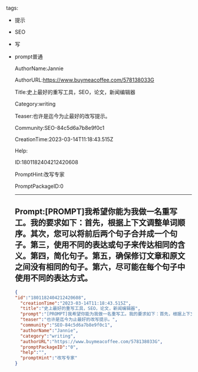   tags: 
- 提示
- SEO
- 写
- prompt普通

  AuthorName:Jannie

  AuthorURL:https://www.buymeacoffee.com/578138033G

  Title:史上最好的重写工具，SEO，论文，新闻编辑器

  Category:writing

  Teaser:也许是迄今为止最好的改写提示。

  Community:SEO-84c5d6a7b8e9f0c1

  CreationTime:2023-03-14T11:18:43.515Z

  Help:

  ID:1801182404212420608

  PromptHint:改写专家

  PromptPackageID:0

  ---

  ## Prompt:[PROMPT]我希望你能为我做一名重写工。我的要求如下：首先，根据上下文调整单词顺序。其次，您可以将前后两个句子合并成一个句子。第三，使用不同的表达或句子来传达相同的含义。第四，简化句子。第五，确保修订文章和原文之间没有相同的句子。第六，尽可能在每个句子中使用不同的表达方式。

  ```json
  {
  "id":"1801182404212420608",
    "creationTime":"2023-03-14T11:18:43.515Z",
    "title":"史上最好的重写工具，SEO，论文，新闻编辑器",
    "prompt":"[PROMPT]我希望你能为我做一名重写工。我的要求如下：首先，根据上下文调整单词顺序。其次，您可以将前后两个句子合并成一个句子。第三，使用不同的表达或句子来传达相同的含义。第四，简化句子。第五，确保修订文章和原文之间没有相同的句子。第六，尽可能在每个句子中使用不同的表达方式。",
    "teaser":"也许是迄今为止最好的改写提示。",
    "community":"SEO-84c5d6a7b8e9f0c1",
    "authorName":"Jannie",
    "category":"writing",
    "authorURL":"https://www.buymeacoffee.com/578138033G",
    "promptPackageID":"0",
    "help":"",
    "promptHint":"改写专家"
  }
  ```
